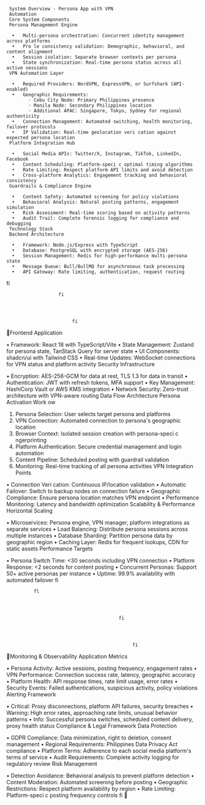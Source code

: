      System Overview - Persona App with VPN
     Automation
     Core System Components
     Persona Management Engine

      •   Multi-persona orchestration: Concurrent identity management across platforms
      •   Pro le consistency validation: Demographic, behavioral, and content alignment
      •   Session isolation: Separate browser contexts per persona
      •   State synchronization: Real-time persona status across all active sessions
     VPN Automation Layer

      •   Required Providers: NordVPN, ExpressVPN, or Surfshark (API-enabled)
      •   Geographic Requirements:
            ◦ Cebu City Node: Primary Philippines presence
            ◦ Manila Node: Secondary Philippines location
            ◦ Additional APAC: Singapore, Tokyo, Sydney for regional authenticity
      •   Connection Management: Automated switching, health monitoring, failover protocols
      •   IP Validation: Real-time geolocation veri cation against expected persona location
     Platform Integration Hub

      •   Social Media APIs: Twitter/X, Instagram, TikTok, LinkedIn, Facebook
      •   Content Scheduling: Platform-speci c optimal timing algorithms
      •   Rate Limiting: Respect platform API limits and avoid detection
      •   Cross-platform Analytics: Engagement tracking and behavioral consistency
     Guardrails & Compliance Engine

      •   Content Safety: Automated screening for policy violations
      •   Behavioral Analysis: Natural posting patterns, engagement simulation
      •   Risk Assessment: Real-time scoring based on activity patterns
      •   Audit Trail: Complete forensic logging for compliance and debugging
     Technology Stack
     Backend Architecture

      •   Framework: Node.js/Express with TypeScript
      •   Database: PostgreSQL with encrypted storage (AES-256)
      •   Session Management: Redis for high-performance multi-persona state
      •   Message Queue: Bull/BullMQ for asynchronous task processing
      •   API Gateway: Rate limiting, authentication, request routing

fi

                       fi




                            fi

Frontend Application

• Framework: React 18 with TypeScript/Vite • State Management: Zustand
for persona state, TanStack Query for server state • UI Components:
shadcn/ui with Tailwind CSS • Real-time Updates: WebSocket connections
for VPN status and platform activity Security Infrastructure

• Encryption: AES-256-GCM for data at rest, TLS 1.3 for data in transit
• Authentication: JWT with refresh tokens, MFA support • Key Management:
HashiCorp Vault or AWS KMS integration • Network Security: Zero-trust
architecture with VPN-aware routing Data Flow Architecture Persona
Activation Work ow

1.  Persona Selection: User selects target persona and platforms
2.  VPN Connection: Automated connection to persona's geographic
    location
3.  Browser Context: Isolated session creation with persona-speci c
    ngerprinting
4.  Platform Authentication: Secure credential management and login
    automation
5.  Content Pipeline: Scheduled posting with guardrail validation
6.  Monitoring: Real-time tracking of all persona activities VPN
    Integration Points

• Connection Veri cation: Continuous IP/location validation • Automatic
Failover: Switch to backup nodes on connection failure • Geographic
Compliance: Ensure persona location matches VPN endpoint • Performance
Monitoring: Latency and bandwidth optimization Scalability & Performance
Horizontal Scaling

• Microservices: Persona engine, VPN manager, platform integrations as
separate services • Load Balancing: Distribute persona sessions across
multiple instances • Database Sharding: Partition persona data by
geographic region • Caching Layer: Redis for frequent lookups, CDN for
static assets Performance Targets

• Persona Switch Time: \<30 seconds including VPN connection • Platform
Response: \<2 seconds for content posting • Concurrent Personas: Support
50+ active personas per instance • Uptime: 99.9% availability with
automated failover fi

              fl




                                             fi




                                                  fi

Monitoring & Observability Application Metrics

• Persona Activity: Active sessions, posting frequency, engagement rates
• VPN Performance: Connection success rate, latency, geographic accuracy
• Platform Health: API response times, rate limit usage, error rates •
Security Events: Failed authentications, suspicious activity, policy
violations Alerting Framework

• Critical: Proxy disconnections, platform API failures, security
breaches • Warning: High error rates, approaching rate limits, unusual
behavior patterns • Info: Successful persona switches, scheduled content
delivery, proxy health status Compliance & Legal Framework Data
Protection

• GDPR Compliance: Data minimization, right to deletion, consent
management • Regional Requirements: Philippines Data Privacy Act
compliance • Platform Terms: Adherence to each social media platform's
terms of service • Audit Requirements: Complete activity logging for
regulatory review Risk Management

• Detection Avoidance: Behavioral analysis to prevent platform detection
• Content Moderation: Automated screening before posting • Geographic
Restrictions: Respect platform availability by region • Rate Limiting:
Platform-speci c posting frequency controls fi 
